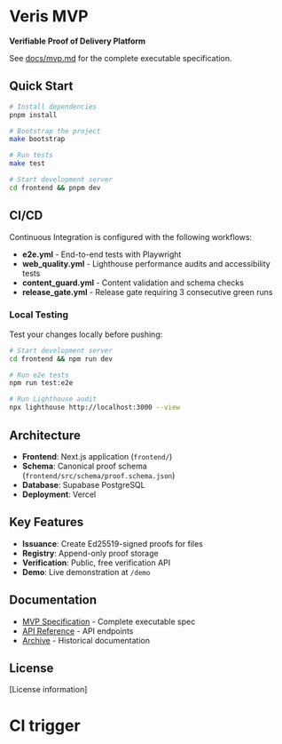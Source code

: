 # Veris MVP

**Verifiable Proof of Delivery Platform**

See [docs/mvp.md](docs/mvp.md) for the complete executable specification.

## Quick Start

```bash
# Install dependencies
pnpm install

# Bootstrap the project
make bootstrap

# Run tests
make test

# Start development server
cd frontend && pnpm dev
```

## CI/CD

Continuous Integration is configured with the following workflows:

- **e2e.yml** - End-to-end tests with Playwright
- **web_quality.yml** - Lighthouse performance audits and accessibility tests
- **content_guard.yml** - Content validation and schema checks
- **release_gate.yml** - Release gate requiring 3 consecutive green runs

### Local Testing

Test your changes locally before pushing:

```bash
# Start development server
cd frontend && npm run dev

# Run e2e tests
npm run test:e2e

# Run Lighthouse audit
npx lighthouse http://localhost:3000 --view
```

## Architecture

- **Frontend**: Next.js application (`frontend/`)
- **Schema**: Canonical proof schema (`frontend/src/schema/proof.schema.json`)
- **Database**: Supabase PostgreSQL
- **Deployment**: Vercel

## Key Features

- **Issuance**: Create Ed25519-signed proofs for files
- **Registry**: Append-only proof storage
- **Verification**: Public, free verification API
- **Demo**: Live demonstration at `/demo`

## Documentation

- [MVP Specification](docs/mvp.md) - Complete executable spec
- [API Reference](docs/api.md) - API endpoints
- [Archive](docs/archive/) - Historical documentation

## License

[License information]
# CI trigger
